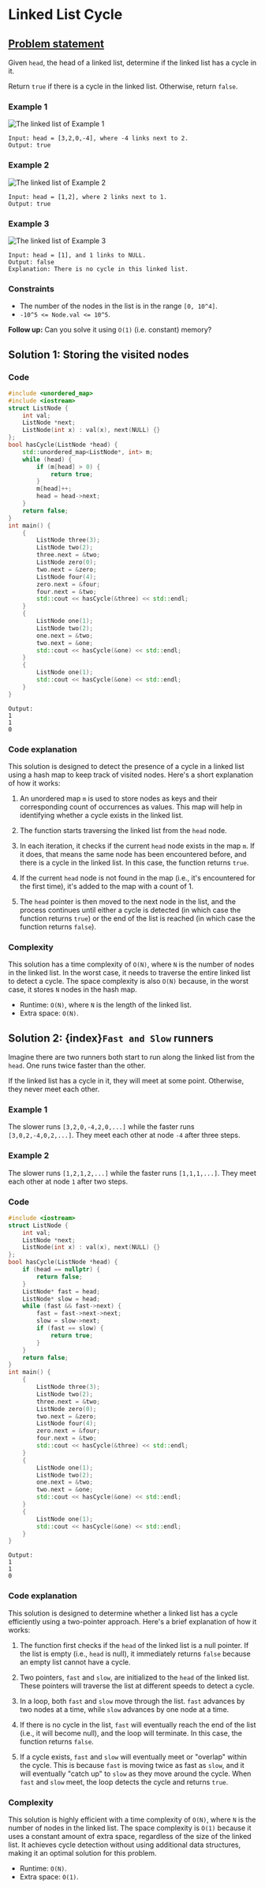 # Linked List Cycle

## [Problem statement](https://leetcode.com/problems/linked-list-cycle/)

Given `head`, the head of a linked list, determine if the linked list has a cycle in it.

Return `true` if there is a cycle in the linked list. Otherwise, return `false`.

 

### Example 1
![The linked list of Example 1](08_TP_141_circularlinkedlist.png)
```text
Input: head = [3,2,0,-4], where -4 links next to 2.
Output: true
```

### Example 2
![The linked list of Example 2](08_TP_141_circularlinkedlist_test2.png)
```text
Input: head = [1,2], where 2 links next to 1.
Output: true
```

### Example 3
![The linked list of Example 3](08_TP_141_circularlinkedlist_test3.png)
```text
Input: head = [1], and 1 links to NULL.
Output: false
Explanation: There is no cycle in this linked list.
``` 

### Constraints

* The number of the nodes in the list is in the range `[0, 10^4]`.
* `-10^5 <= Node.val <= 10^5`.
 

**Follow up:** Can you solve it using `O(1)` (i.e. constant) memory?

## Solution 1: Storing the visited nodes

### Code
```cpp
#include <unordered_map>
#include <iostream>
struct ListNode {
    int val;
    ListNode *next;
    ListNode(int x) : val(x), next(NULL) {}
};
bool hasCycle(ListNode *head) {
    std::unordered_map<ListNode*, int> m;
    while (head) {
        if (m[head] > 0) {
            return true;
        }
        m[head]++;
        head = head->next;
    }
    return false;
}
int main() {
    {
        ListNode three(3);
        ListNode two(2);
        three.next = &two;
        ListNode zero(0);
        two.next = &zero;
        ListNode four(4);
        zero.next = &four;
        four.next = &two;
        std::cout << hasCycle(&three) << std::endl;
    }
    {
        ListNode one(1);
        ListNode two(2);
        one.next = &two;
        two.next = &one;
        std::cout << hasCycle(&one) << std::endl;
    }
    {
        ListNode one(1);
        std::cout << hasCycle(&one) << std::endl;
    }
}
```
```text
Output:
1
1
0
```

### Code explanation

This solution is designed to detect the presence of a cycle in a linked list using a hash map to keep track of visited nodes. Here's a short explanation of how it works:

1. An unordered map `m` is used to store nodes as keys and their corresponding count of occurrences as values. This map will help in identifying whether a cycle exists in the linked list.

2. The function starts traversing the linked list from the `head` node.

3. In each iteration, it checks if the current `head` node exists in the map `m`. If it does, that means the same node has been encountered before, and there is a cycle in the linked list. In this case, the function returns `true`.

4. If the current `head` node is not found in the map (i.e., it's encountered for the first time), it's added to the map with a count of 1.

5. The `head` pointer is then moved to the next node in the list, and the process continues until either a cycle is detected (in which case the function returns `true`) or the end of the list is reached (in which case the function returns `false`).

### Complexity
This solution has a time complexity of `O(N)`, where `N` is the number of nodes in the linked list. In the worst case, it needs to traverse the entire linked list to detect a cycle. The space complexity is also `O(N)` because, in the worst case, it stores `N` nodes in the hash map.

* Runtime: `O(N)`, where `N` is the length of the linked list.
* Extra space: `O(N)`.

## Solution 2: {index}`Fast and Slow` runners
Imagine there are two runners both start to run along the linked list from the `head`. One runs twice faster than the other. 

If the linked list has a cycle in it, they will meet at some point. Otherwise, they never meet each other.

### Example 1
The slower runs `[3,2,0,-4,2,0,...]` while the faster runs `[3,0,2,-4,0,2,...]`. They meet each other at node `-4` after three steps.

### Example 2
The slower runs `[1,2,1,2,...]` while the faster runs `[1,1,1,...]`. They meet each other at node `1` after two steps.

### Code
```cpp
#include <iostream>
struct ListNode {
    int val;
    ListNode *next;
    ListNode(int x) : val(x), next(NULL) {}
};
bool hasCycle(ListNode *head) {
    if (head == nullptr) {
        return false;
    }
    ListNode* fast = head;
    ListNode* slow = head;    
    while (fast && fast->next) {
        fast = fast->next->next;
        slow = slow->next;
        if (fast == slow) {
            return true;
        }
    }
    return false;
}
int main() {
    {
        ListNode three(3);
        ListNode two(2);
        three.next = &two;
        ListNode zero(0);
        two.next = &zero;
        ListNode four(4);
        zero.next = &four;
        four.next = &two;
        std::cout << hasCycle(&three) << std::endl;
    }
    {
        ListNode one(1);
        ListNode two(2);
        one.next = &two;
        two.next = &one;
        std::cout << hasCycle(&one) << std::endl;
    }
    {
        ListNode one(1);
        std::cout << hasCycle(&one) << std::endl;
    }
}
```
```text
Output:
1
1
0
```
### Code explanation

This solution is designed to determine whether a linked list has a cycle efficiently using a two-pointer approach. Here's a brief explanation of how it works:

1. The function first checks if the `head` of the linked list is a null pointer. If the list is empty (i.e., `head` is null), it immediately returns `false` because an empty list cannot have a cycle.

2. Two pointers, `fast` and `slow`, are initialized to the `head` of the linked list. These pointers will traverse the list at different speeds to detect a cycle.

3. In a loop, both `fast` and `slow` move through the list. `fast` advances by two nodes at a time, while `slow` advances by one node at a time.

4. If there is no cycle in the list, `fast` will eventually reach the end of the list (i.e., it will become null), and the loop will terminate. In this case, the function returns `false`.

5. If a cycle exists, `fast` and `slow` will eventually meet or "overlap" within the cycle. This is because `fast` is moving twice as fast as `slow`, and it will eventually "catch up" to `slow` as they move around the cycle. When `fast` and `slow` meet, the loop detects the cycle and returns `true`.


### Complexity
This solution is highly efficient with a time complexity of `O(N)`, where `N` is the number of nodes in the linked list. The space complexity is `O(1)` because it uses a constant amount of extra space, regardless of the size of the linked list. It achieves cycle detection without using additional data structures, making it an optimal solution for this problem.

* Runtime: `O(N)`.
* Extra space: `O(1)`.



